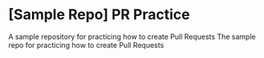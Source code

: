 # [Sample Repo] PR Practice
A sample repository for practicing how to create Pull Requests
The sample repo for practicing how to create Pull Requests
